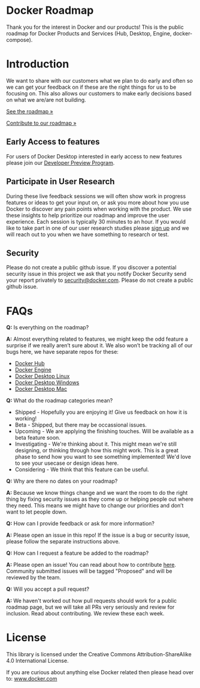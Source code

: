 # Docker Roadmap

Thank you for the interest in Docker and our products!
This is the public roadmap for Docker Products and Services (Hub, Desktop, Engine, docker-compose).

# Introduction
We want to share with our customers what we plan to do early and often so we can get your feedback on if these are the right things for us to be focusing on. This also allows our customers to make early decisions based on what we are/are not building. 

[See the roadmap »](https://github.com/docker/roadmap/projects/1)

[Contribute to our roadmap »](https://github.com/docker/roadmap/blob/master/CONTRIBUTING.MD)

## Early Access to features 

For users of Docker Desktop interested in early access to new features please join our [Developer Preview Program](https://www.docker.com/community/get-involved/developer-preview). 

## Participate in User Research
During these live feedback sessions we will often show work in progress features or ideas to get your input on, or ask you more about how you use Docker to discover any pain points when working with the product. We use these insights to help prioritize our roadmap and improve the user experience. Each session is typically 30 minutes to an hour. If you would like to take part in one of our user research studies please [sign up](https://survey.alchemer.com/s3/6810323/Docker-Research-Participant-Survey) and we will reach out to you when we have something to research or test.


## Security
Please do not create a public github issue. If you discover a potential security issue in this project we ask that you notify Docker Security send your report privately to security@docker.com. Please do not create a public github issue.


# FAQs

**Q:** Is everything on the roadmap?

**A:** Almost everything related to features, we might keep the odd feature a surprise if we really aren’t sure about it. We also won’t be tracking all of our bugs here, we have separate repos for these:

* [Docker Hub](https://github.com/docker/hub-feedback)
* [Docker Engine](https://github.com/docker/for-linux)
* [Docker Desktop Linux](https://github.com/docker/desktop-linux/issues)
* [Docker Desktop Windows](https://github.com/docker/for-win/issues)
* [Docker Desktop Mac](https://github.com/docker/for-mac/issues) 

**Q:** What do the roadmap categories mean?
* Shipped - Hopefully you are enjoying it! Give us feedback on how it is working!
* Beta - Shipped, but there may be occassional issues.
* Upcoming - We are applying the finishing touches. Will be available as a beta feature soon.
* Investigating - We're thinking about it. This might mean we're still designing, or thinking through how this might work. This is a great phase to send how you want to see something implemented! We'd love to see your usecase or design ideas here.
* Considering - We think that this feature can be useful. 

**Q:** Why are there no dates on your roadmap?

**A:** Because we know things change and we want the room to do the right thing by fixing security issues as they come up or helping people out where they need. This means we might have to change our priorities and don’t want to let people down. 

**Q:** How can I provide feedback or ask for more information?

**A:** Please open an issue in this repo! If the issue is a bug or security issue, please follow the separate instructions above.

**Q:** How can I request a feature be added to the roadmap?

**A:** Please open an issue! You can read about how to contribute [here](https://github.com/docker/roadmap/blob/master/CONTRIBUTING.MD). Community submitted issues will be tagged "Proposed" and will be reviewed by the team.

**Q:** Will you accept a pull request?

**A:** We haven't worked out how pull requests should work for a public roadmap page, but we will take all PRs very seriously and review for inclusion. Read about contributing. We review these each week. 

# License
This library is licensed under the Creative Commons Attribution-ShareAlike 4.0 International License.

If you are curious about anything else Docker related then please head over to: www.docker.com 

